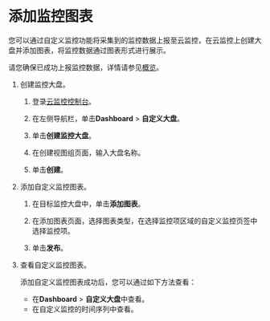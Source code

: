 # 添加监控图表

您可以通过自定义监控功能将采集到的监控数据上报至云监控，在云监控上创建大盘并添加图表，将监控数据通过图表形式进行展示。

请您确保已成功上报监控数据，详情请参见[概览](/intl.zh-CN/自定义监控/上报监控数据/概览.md)。

1.  创建监控大盘。

    1.  登录[云监控控制台](https://cms-intl.console.aliyun.com)。

    2.  在左侧导航栏，单击**Dashboard** \> **自定义大盘**。

    3.  单击**创建监控大盘**。

    4.  在创建视图组页面，输入大盘名称。

    5.  单击**创建**。

2.  添加自定义监控图表。

    1.  在目标监控大盘中，单击**添加图表**。

    2.  在添加图表页面，选择图表类型，在选择监控项区域的自定义监控页签中选择监控项。

    3.  单击**发布**。

3.  查看自定义监控图表。

    添加自定义监控图表成功后，您可以通过如下方法查看：

    -   在**Dashboard** \> **自定义大盘**中查看。
    -   在自定义监控的时间序列中查看。

